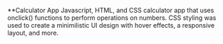 **Calculator App
Javascript, HTML, and CSS calculator app that uses onclick() functions to perform operations on numbers. CSS styling was used to create a minimilistic UI design with hover effects, a responsive layout, and more. 
